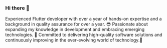 ### Hi there 👋

Experienced Flutter developer with over a year of hands-on expertise and a background in quality assurance for over a year. 😎
Passionate about expanding my knowledge in development and embracing emerging technologies. 🧐
Committed to delivering high-quality software solutions and continuously improving in the ever-evolving world of technology.🫡
